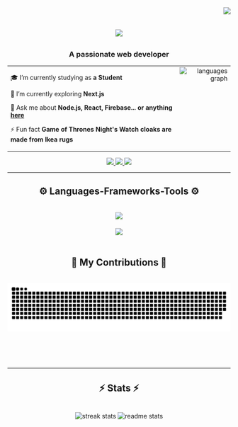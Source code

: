 <img align="right" src="https://visitor-badge.laobi.icu/badge?page_id=deXcoder9.deXcoder9" />

<h1 align="center">
    <img src="https://readme-typing-svg.herokuapp.com/?font=Righteous&size=25&center=true&vCenter=true&width=500&height=70&duration=3400&lines=Hi+There!+😺;+I'm+Fahim+Shariare+Dhrubo!;" />
</h1>

<h3 align="center">A passionate web developer</h3>

<table style="width: 100%; table-layout: fixed;">
  <tr>
    <td style="text-align: left; vertical-align: top;">
        
 🎓 I’m currently studying as  **a Student**

🌱 I’m currently exploring **Next.js**

💬 Ask me about **Node.js, React, Firebase... or anything [here](https://github.com/deXcoder9/deXcoder9/issues)**

⚡ Fun fact **Game of Thrones Night's Watch cloaks are made from Ikea rugs**
    </td>
    <td style="text-align: right; vertical-align: top;">
      <!-- Content of the second div -->
       <img src="https://github-readme-stats.vercel.app/api/top-langs?username=deXcoder9&locale=en&hide_title=false&layout=compact&card_width=320&langs_count=5&theme=dracula&hide_border=false" height="120" alt="languages graph"  />
    </td>
  </tr>
</table>

<div align="center"> 
  <a href="mailto:dhrubothejuniorprogrammer@gmail.com">
    <img src="https://img.shields.io/badge/Gmail-333333?style=for-the-badge&logo=gmail&logoColor=red" />
  </a>
  <a href="https://www.linkedin.com/in/fahim-shariare-dhrubo-30b12b283" target="_blank">
    <img src="https://img.shields.io/badge/LinkedIn-0077B5?style=for-the-badge&logo=linkedin&logoColor=white" target="_blank" />
  </a>
  <a href="https://salesp07.github.io" target="_blank">
     <img src="https://img.shields.io/badge/Portfolio-FF5722?style=for-the-badge&logo=todoist&logoColor=white" target="_blank" /> <!-- sqlite, safari, google-chrome are other good icon options -->
  </a>
</div>

 <hr/>
 
<h2 align="center">⚙️ Languages-Frameworks-Tools ⚙️</h2>

<div align="center">
    <br/>
    <img src="https://skillicons.dev/icons?i=react,bootstrap,html,css,vscode,github,tailwind,git" />
<br/>
<br/>
    <img src="https://skillicons.dev/icons?i=nodejs,javascript,express,firebase,mongodb" /><br>
    <br/>
</div>

<div align="center">
  <h2>🩻 My Contributions 🩻 </h2>
  <br>
  <img alt="snake eating my contributions" src="https://raw.githubusercontent.com/deXcoder9/deXcoder9/output/github-contribution-grid-snake.svg" />
  
  <br/><br/><br/>
</div>


<hr/>

<h2 align="center">⚡ Stats ⚡  </h2>
<br>
<div align=center>
  <img width=390 height=195 src="https://github-readme-streak-stats-salesp07.vercel.app/?user=deXcoder9&count_private=true&theme=react&border_radius=10"  alt="streak stats"/>
  <img width=390 height=200 src="https://github-readme-stats-salesp07.vercel.app/api?username=deXcoder9&count_private=true&show_icons=true&theme=react&rank_icon=github&border_radius=10" alt="readme stats" />
  
</div>






















